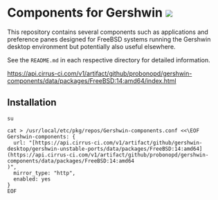 # Components for Gershwin [![](https://api.cirrus-ci.com/github/probonopd/gershwin-components.svg)](https://cirrus-ci.com/github/probonopd/gershwin-components)

This repository contains several components such as applications and preference panes designed for FreeBSD systems running the Gershwin desktop environment but potentially also useful elsewhere.

See the `README.md` in each respective directory for detailed information.

https://api.cirrus-ci.com/v1/artifact/github/probonopd/gershwin-components/data/packages/FreeBSD:14:amd64/index.html


## Installation

```
su

cat > /usr/local/etc/pkg/repos/Gershwin-components.conf <<\EOF
Gershwin-components: {
  url: "[https://api.cirrus-ci.com/v1/artifact/github/gershwin-desktop/gershwin-unstable-ports/data/packages/FreeBSD:14:amd64](https://api.cirrus-ci.com/v1/artifact/github/probonopd/gershwin-components/data/packages/FreeBSD:14:amd64
)",
  mirror_type: "http",
  enabled: yes
}
EOF
```
